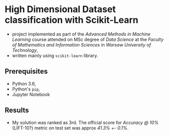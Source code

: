 High Dimensional Dataset classification with Scikit-Learn
==
* project implemented as part of the *Advanced Methods in Machine Learning* course attended on MSc degree of *Data Science* at the *Faculty of Mathematics and Information Sciences* in *Warsaw University of Technology*,
* written mainly using `scikit-learn` library.

Prerequisites
---
* Python 3.6,
* Python's `pip`,
* Jupyter Notebook

Results
---
* My solution was ranked as 3rd. The official score for _Accuracy @ 10%_ (LIFT-10?) metric on test set was approx _41.3%_ +- _0.1%_.
